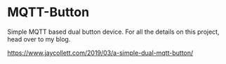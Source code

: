 # MQTT-Button
Simple MQTT based dual button device. For all the details on this project, head over to my blog. 

https://www.jaycollett.com/2019/03/a-simple-dual-mqtt-button/
